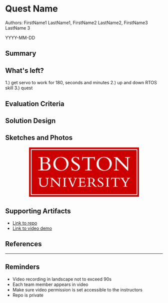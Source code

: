 # Quest Name
Authors: FirstName1 LastName1, FirstName2 LastName2, FirstName3 LastName 3

YYYY-MM-DD

## Summary
## What's left?
1.) get servo to work for 180, seconds and minutes
2.) up and down RTOS skill
3.) quest


## Evaluation Criteria



## Solution Design



## Sketches and Photos
<center><img src="./images/example.png" width="70%" /></center>  
<center> </center>


## Supporting Artifacts
- [Link to repo]()
- [Link to video demo]()


## References

-----

## Reminders

- Video recording in landscape not to exceed 90s
- Each team member appears in video
- Make sure video permission is set accessible to the instructors
- Repo is private
